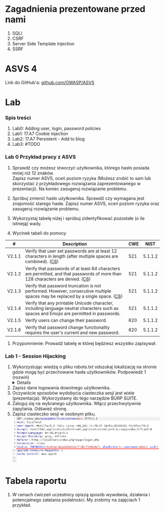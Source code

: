 # Zagadnienia prezentowane przed nami
1. SQLI
1. CSRF
1. Server Side Template Injection
1. SSRF

# ASVS 4
Link do GitHub'a:
[github.com/OWASP/ASVS](https://github.com/OWASP/ASVS/blob/v4.0.3/4.0/docs_en/OWASP%20Application%20Security%20Verification%20Standard%204.0.3-en.csv)

# Lab
### Spis treści
1. Lab0: Adding user, login, password policies
1. Lab1: 17.A7 Cookie injection
1. Lab2: 17.A7 Persistent - Add to blog
1. Lab3: #TODO

### Lab 0 Przykład pracy z ASVS
1. Sprawdź czy możesz stworzyć użytkownika, którego hasło posiada mniej niż 12 znaków.  
Zapisz numer ASVS, oceń poziom ryzyka (Możesz zrobić to sam lub skorzystać z przykładowego rozwiązania zaprezentowanego w prezentacji). Na koniec zasugeruj rozwiązanie problemu.  

1. Spróbuj zmienić hasło użytkownika. Sprawdź czy wymagana jest znajomość starego hasła. Zapisz numer ASVS, oceń poziom ryzyka oraz zasugeruj rozwiązanie problemu.

1. Wykorzystaj tabelę niżej i spróbuj zidentyfikować pozostałe (o ile istnieją) wady.

1. Wycinek tabeli do pomocy

| # | Description | CWE | NIST |
| --- | --- | --- | --- |
| V2.1.1 | Verify that user set passwords are at least 12 characters in length (after multiple spaces are combined). ([C6](https://owasp.org/www-project-proactive-controls/#div-numbering)) | 521 | 5.1.1.2 |
| V2.1.2 | Verify that passwords of at least 64 characters are permitted, and that passwords of more than 128 characters are denied. ([C6](https://owasp.org/www-project-proactive-controls/#div-numbering)) | 521 | 5.1.1.2 |
| V2.1.3 | Verify that password truncation is not performed. However, consecutive multiple spaces may be replaced by a single space. ([C6](https://owasp.org/www-project-proactive-controls/#div-numbering)) | 521 | 5.1.1.2 |
| V2.1.4 | Verify that any printable Unicode character, including language neutral characters such as spaces and Emojis are permitted in passwords. | 521 | 5.1.1.2 |
| V2.1.5 | Verify users can change their password. | 620 | 5.1.1.2 |
| V2.1.6 | Verify that password change functionality requires the user's current and new password.  | 620| 5.1.1.2 |

1. Przypomnienie: Prowadź tabelę w której będziesz wszystko zapisywał.


### Lab 1 - Session Hijacking 
1. Wykorzystując wiedzę o pliku robots.txt odszukaj lokalizację na stronie gdzie mogę być przechowane hasła użytkowników.
    <sumary>Podpowiedź 1 (rozwiń)<sumary>
    <details>
    ```
        W adresie url `http://localhost/index.php?page=robots-txt.php` podmień wartość `page` na `robots.txt`.
        http://localhost/index.php?page=robots.txt
    ```
    <sumary>Podpowiedź 2 (rozwiń)<sumary>
    <details>
    ```
        Przekieruj się na adres `http://localhost/passwords/`
    ```
1. Zapisz dane logowania dowolnego użytkownika.
1. Oczywiście sposobów wydobycia ciasteczka sesji jest wiele (prezentacja). Wykorzystamy do tego narzędzie BURP SUITE.
1. Zaloguj się na wybranego użytkownika. Włącz przechwytywnie zapytania. Odśwież stronę.
1. Zapisz ciasteczko sesji w osobnym pliku.
![Cookie section](z1.png)



# Tabela raportu
1. W ramach ćwiczeń uczestnicy opiszą sposób wywołania, działania i potencjalnego załatania podatności. My zrobimy na zajęciach 1 przykład.
